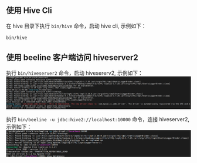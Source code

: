 ## 使用 Hive Cli 
在 hive 目录下执行 `bin/hive` 命令，启动 hive cli, 示例如下：   
```bash
bin/hive 
```

## 使用 beeline 客户端访问 hiveserver2 
执行 `bin/hiveserver2` 命令，启动 hivesererv2, 示例如下：  
![usecli01](images/usecli01.png)

执行 `bin/beeline -u jdbc:hive2://localhost:10000` 命令，连接 hiveserver2, 示例如下：    
![usecli02](images/usecli02.png)